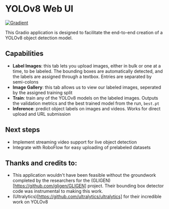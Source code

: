 # YOLOv8 Web UI

[![Gradient](https://assets.paperspace.io/img/gradient-badge.svg)](https://console.paperspace.com/github/gradient-ai/yolo/blob/master/YOLO.ipynb?machine=Free-GPU)

This Gradio application is designed to facilitate the end-to-end creation of a YOLOv8 object detection model.

## Capabilities

- **Label Images**: this tab lets you upload images, either in bulk or one at a time, to be labeled. The bounding boxes are automatically detected, and the labels are assigned through a textbox. Entries are separated by semi-colons
- **Image Gallery**: this tab allows us to view our labeled images, seperated by the assigned training split
- **Train**: train any of the YOLOv8 models on the labeled images. Outputs the validation metrics and the best trained model from the run, `best.pt`
- **Inference**: predict object labels on images and videos. Works for direct upload and URL submission

## Next steps

- Implement streaming video support for live object detection
- Integrate with RoboFlow for easy uploading of prelabeled datasets

## Thanks and credits to:

- This application wouldn't have been feasible without the groundwork completed by the researchers for the (GLIGEN)[https://github.com/gligen/GLIGEN] project. Their bounding box detector code was instrumental to making this work.
- (Ultralytics)[https://github.com/ultralytics/ultralytics] for their incredible work on YOLOv8

